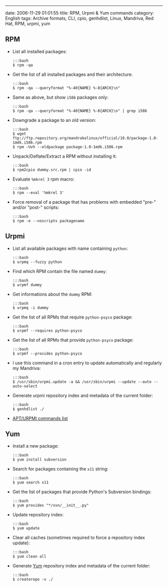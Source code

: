 ---
date: 2006-11-29 01:01:55
title: RPM, Urpmi & Yum commands
category: English
tags: Archive formats, CLI, cpio, genhdlist, Linux, Mandriva, Red Hat, RPM, urpmi, yum

## RPM

  * List all installed packages:

        :::bash
        $ rpm -qa

  * Get the list of all installed packages and their architecture:

        :::bash
        $ rpm -qa --queryformat "%-40{NAME} %-8{ARCH}\n"

  * Same as above, but show `i586` packages only:

        :::bash
        $ rpm -qa --queryformat "%-40{NAME} %-8{ARCH}\n" | grep i586

  * Downgrade a package to an old version:

        :::bash
        $ wget ftp://ftp.repository.org/mandrakelinux/official/10.0/package-1.0-1mdk.i586.rpm
        $ rpm -Uvh --oldpackage package-1.0-1mdk.i586.rpm

  * Unpack/Deflate/Extract a RPM without installing it:

        :::bash
        $ rpm2cpio dummy.src.rpm | cpio -id

  * Evaluate `%mkrel 3` rpm macro:

        :::bash
        $ rpm --eval '%mkrel 3'

  * Force removal of a package that has problems with embedded "pre-" and/or "post-" scripts:

        :::bash
        $ rpm -e --noscripts packagename

## Urpmi

  * List all available packages with name containing `python`:

        :::bash
        $ urpmq --fuzzy python

  * Find which RPM contain the file named `dummy`:

        :::bash
        $ urpmf dummy

  * Get informations about the `dummy` RPM:

        :::bash
        $ urpmq -i dummy

  * Get the list of all RPMs that require `python-psyco` package:

        :::bash
        $ urpmf --requires python-psyco

  * Get the list of all RPMs that provide `python-psyco` package:

        :::bash
        $ urpmf --provides python-psyco

  * I use this command in a cron entry to update automatically and regularly my Mandriva:

        :::bash
        $ /usr/sbin/urpmi.update -a && /usr/sbin/urpmi --update --auto --auto-select

  * Generate urpmi repository index and metadata of the current folder:

        :::bash
        $ genhdlist ./

  * [APT/URPMI commands list](http://linux.ensimag.fr/urpmiapt.html)

## Yum

  * Install a new package:

        :::bash
        $ yum install subversion

  * Search for packages containing the `x11` string:

        :::bash
        $ yum search x11

  * Get the list of packages that provide Python's Subversion bindings:

        :::bash
        $ yum provides "*/svn/__init__.py"

  * Update repository index:

        :::bash
        $ yum update

  * Clear all caches (sometimes required to force a repository index update):

        :::bash
        $ yum clean all

  * Generate [Yum](http://yum.baseurl.org) repository index and metadata of the current folder:

        :::bash
        $ createrepo -v ./

